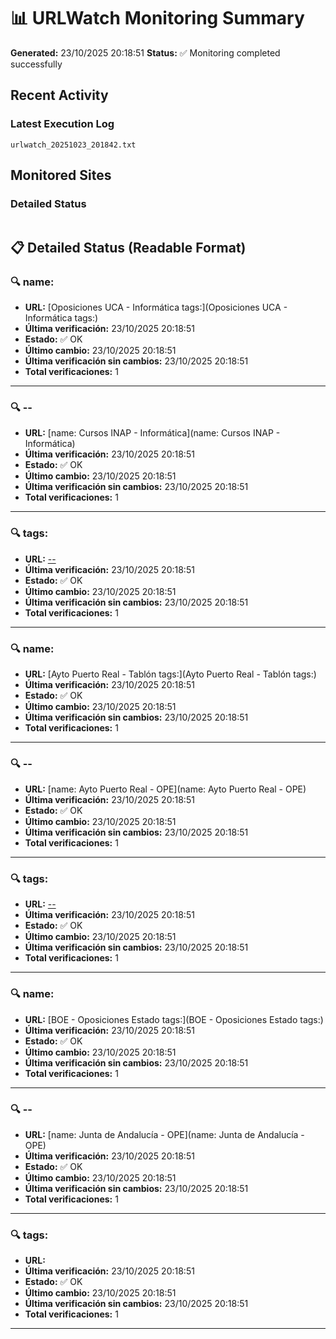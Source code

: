 # 📊 URLWatch Monitoring Summary

**Generated:** 23/10/2025 20:18:51
**Status:** ✅ Monitoring completed successfully

## Recent Activity

### Latest Execution Log
`urlwatch_20251023_201842.txt`

## Monitored Sites

### Detailed Status
```
```

## 📋 Detailed Status (Readable Format)

### 🔍 name:

- **URL:** [Oposiciones UCA - Informática	tags:](Oposiciones UCA - Informática	tags:)
- **Última verificación:** 23/10/2025 20:18:51
- **Estado:** ✅ OK
- **Último cambio:** 23/10/2025 20:18:51
- **Última verificación sin cambios:** 23/10/2025 20:18:51
- **Total verificaciones:** 1

---

### 🔍 --

- **URL:** [name: Cursos INAP - Informática](name: Cursos INAP - Informática)
- **Última verificación:** 23/10/2025 20:18:51
- **Estado:** ✅ OK
- **Último cambio:** 23/10/2025 20:18:51
- **Última verificación sin cambios:** 23/10/2025 20:18:51
- **Total verificaciones:** 1

---

### 🔍 tags:

- **URL:** [--](--)
- **Última verificación:** 23/10/2025 20:18:51
- **Estado:** ✅ OK
- **Último cambio:** 23/10/2025 20:18:51
- **Última verificación sin cambios:** 23/10/2025 20:18:51
- **Total verificaciones:** 1

---

### 🔍 name:

- **URL:** [Ayto Puerto Real - Tablón	tags:](Ayto Puerto Real - Tablón	tags:)
- **Última verificación:** 23/10/2025 20:18:51
- **Estado:** ✅ OK
- **Último cambio:** 23/10/2025 20:18:51
- **Última verificación sin cambios:** 23/10/2025 20:18:51
- **Total verificaciones:** 1

---

### 🔍 --

- **URL:** [name: Ayto Puerto Real - OPE](name: Ayto Puerto Real - OPE)
- **Última verificación:** 23/10/2025 20:18:51
- **Estado:** ✅ OK
- **Último cambio:** 23/10/2025 20:18:51
- **Última verificación sin cambios:** 23/10/2025 20:18:51
- **Total verificaciones:** 1

---

### 🔍 tags:

- **URL:** [--](--)
- **Última verificación:** 23/10/2025 20:18:51
- **Estado:** ✅ OK
- **Último cambio:** 23/10/2025 20:18:51
- **Última verificación sin cambios:** 23/10/2025 20:18:51
- **Total verificaciones:** 1

---

### 🔍 name:

- **URL:** [BOE - Oposiciones Estado	tags:](BOE - Oposiciones Estado	tags:)
- **Última verificación:** 23/10/2025 20:18:51
- **Estado:** ✅ OK
- **Último cambio:** 23/10/2025 20:18:51
- **Última verificación sin cambios:** 23/10/2025 20:18:51
- **Total verificaciones:** 1

---

### 🔍 --

- **URL:** [name: Junta de Andalucía - OPE](name: Junta de Andalucía - OPE)
- **Última verificación:** 23/10/2025 20:18:51
- **Estado:** ✅ OK
- **Último cambio:** 23/10/2025 20:18:51
- **Última verificación sin cambios:** 23/10/2025 20:18:51
- **Total verificaciones:** 1

---

### 🔍 tags:

- **URL:** []()
- **Última verificación:** 23/10/2025 20:18:51
- **Estado:** ✅ OK
- **Último cambio:** 23/10/2025 20:18:51
- **Última verificación sin cambios:** 23/10/2025 20:18:51
- **Total verificaciones:** 1

---

